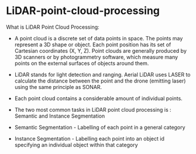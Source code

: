 # LiDAR-point-cloud-processing

What is LiDAR Point Cloud Processing:

- A point cloud is a discrete set of data points in space. The points may represent a 3D shape or object. Each point position has its set of Cartesian coordinates (X, Y, Z). Point clouds are generally produced by 3D scanners or by photogrammetry software, which measure many points on the external surfaces of objects around them.

- LiDAR stands for light detection and ranging. Aerial LiDAR uses LASER to calculate the distance between the point and the drone (emitting laser) using the same principle as SONAR.

- Each point cloud contains a considerable amount of individual points.

- The two most common tasks in LiDAR point cloud processing is : Semantic and Instance Segmentation

- Semantic Segmentation - Labelling of each point in a general category

- Instance Segmentation - Labelling each point into an object id specifying an individual object within that category

